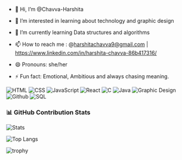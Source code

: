 - 👋 Hi, I’m @Chavva-Harshita
- 👀 I’m interested in learning about technology and graphic design
- 🌱 I’m currently learning Data structures and algorithms

- 📫 How to reach me : @harshitachavva9@gmail.com | https://www.linkedin.com/in/harshita-chavva-86b417316/ 
- 😄 Pronouns: she/her
- ⚡ Fun fact: Emotional, Ambitious and always chasing meaning.

![HTML](https://img.shields.io/badge/HTML-yellow?style=for-the-badge)
![CSS](https://img.shields.io/badge/CSS-blue?style=for-the-badge)
![JavaScript](https://img.shields.io/badge/JavaScript-orange?style=for-the-badge)
![React](https://img.shields.io/badge/React-61DAFB?style=for-the-badge)
![C](https://img.shields.io/badge/C-green?style=for-the-badge)
![Java](https://img.shields.io/badge/Java-red?style=for-the-badge)
![Graphic Design](https://img.shields.io/badge/GraphicDesign-pink?style=for-the-badge)
![Github](https://img.shields.io/badge/Github-green?style=for-the-badge)
![SQL](https://img.shields.io/badge/SQL-red?style=for-the-badge)

### 📊 GitHub Contribution Stats
![Stats](https://github-contributor-stats.vercel.app/api?username=Chavva-Harshita&limit=5&theme=dark&combine_all_yearly_contributions=true)

![Top Langs](https://github-readme-stats.vercel.app/api/top-langs/?username=Chavva-Harshita&layout=compact&theme=radical)

![trophy](https://github-profile-trophy.vercel.app/?username=Chavva-Harshita&theme=onedark)







<!---
Chavva-Harshita/Chavva-Harshita is a ✨ special ✨ repository because its `README.md` (this file) appears on your GitHub profile.
You can click the Preview link to take a look at your changes.
--->
